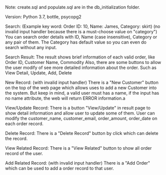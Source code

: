 Note:
    create.sql and populate.sql are in the db_initialization folder.



Version:
    Python 3.7, bottle, psycopg2


Search: (Example key word: Order ID: 10, Name: James, Category: skirt)
    (no invalid input handler because there is a must-choose value on "category")
    You can search order details with ID, Name (case insensitive), Category or any pair of them.
    The Category has default value so you can even do search without any input.

Search Result:
    The result shows brief information of each valid order, like Order ID, Customer Name, Commodity
    Also, there are some buttons to allow the user modify of see more detailed information about the order.
    Such as View Detail, Update, Add, Delete


New Record: (with invalid input handler)
    There is a "New Customer" button on the top of the web page which allows uses to add a new Customer into the system.
    But keep in mind, a valid user must has a name, if the input has no name attribute, the web will return ERROR information.a


View/Update Record:
    There is a button "View/Update" in result page to show detail information and allow user to update some of them.
    User can modify the customer_name, customer_email, order_amount, order_date on each order record.

Delete Record:
    There is a "Delete Record" button by click which can delete the record.

View Related Record:
    There is a "View Related" button to show all order record of the user.

Add Related Record: (with invalid input handler)
    There is a "Add Order" which can be used to add a order record to that user.


